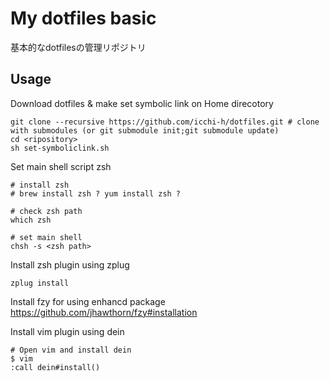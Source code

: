 # My dotfiles basic
基本的なdotfilesの管理リポジトリ

## Usage

Download dotfiles & make set symbolic link on Home direcotory
```
git clone --recursive https://github.com/icchi-h/dotfiles.git # clone with submodules (or git submodule init;git submodule update)
cd <ripository>
sh set-symboliclink.sh
```

Set main shell script zsh
```
# install zsh
# brew install zsh ? yum install zsh ?

# check zsh path
which zsh

# set main shell
chsh -s <zsh path>
```

Install zsh plugin using zplug
```
zplug install
```

Install fzy for using enhancd package
<https://github.com/jhawthorn/fzy#installation>


Install vim plugin using dein
```
# Open vim and install dein
$ vim
:call dein#install()
```
